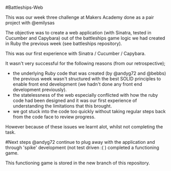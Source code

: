 #Battleships-Web

This was our week three challenge at Makers Academy done as a pair project with @emilysas

The objective was to create a web application (with Sinatra, tested in Cucumber and Capybara) out of the battleships game logic we had created in Ruby the previous week (see battleships repository).

This was our first experience with Sinatra / Cucumber / Capybara.

It wasn't very successful for the following reasons (from our retrospective);

- the underlying Ruby code that was created (by @andyg72 and @bebbs) the previous week wasn't structured with the best SOLID principles to enable front end development (we hadn't done any front end development previously).
- the statelessness of the web especially conflicted with how the ruby code had been designed and it was our first experience of understanding the limitations that this brought.
- we got stuck into the code too quickly without taking regular steps back from the code face to review progress.

However because of these issues we learnt alot, whilst not completing the task.

#Next steps
@andyg72 continue to plug away with the application and through 'spike' development (not test driven :( ) completed a functioning game. 

This functioning game is stored in the new branch of this repository.

